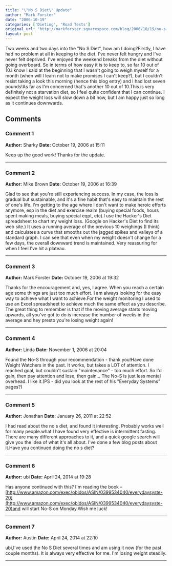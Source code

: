 ```yaml
---
title: "\"No S Diet\" Update"
author: "Mark Forster"
date: "2006-10-19"
categories: ['Dieting', 'Road Tests']
original_url: "http://markforster.squarespace.com/blog/2006/10/19/no-s-diet-update.html"
layout: post
---
```


Two weeks and two days into the "No S Diet", how am I doing?Firstly, I have had no problem at all in keeping to the diet. I've never felt hungry and I've never felt deprived. I've enjoyed the weekend breaks from the diet without going overboard. So in terms of how easy it is to keep to, so far 10 out of 10.I know I said at the beginning that I wasn't going to weigh myself for a month (when will I learn not to make promises I can't keep?), but I couldn't resist taking a look this morning (hence this blog entry) and I had lost seven pounds!As far as I'm concerned that's another 10 out of 10.This is very definitely not a starvation diet, so I feel quite confident that I can continue. I expect the weight loss will slow down a bit now, but I am happy just so long as it continues downwards.

## Comments

### Comment 1
**Author:** Sharky
**Date:** October 19, 2006 at 15:11

Keep up the good work! Thanks for the update.

---

### Comment 2
**Author:** Mike Brown
**Date:** October 19, 2006 at 16:39

Glad to see that you're still experiencing success. In my case, the loss is gradual but sustainable, and it's a fine habit that's easy to maintain the rest of one's life. I'm getting to the age where I don't want to make heroic efforts anymore, esp in the diet and exercise realm (buying special foods, hours spent making meals, buying special eqpt, etc).I use the Hacker's Diet spreadsheet to chart my weight loss. (Google on Hacker's Diet to find its web site.) It uses a running average of the previous 10 weighings (I think) and calculates a curve that smooths out the jagged spikes and valleys of a standard graph. I can see that even when my weight doesn't change for a few days, the overall downward trend is maintained. Very reassuring for when I feel I've hit a plateau.

---

### Comment 3
**Author:** Mark Forster
**Date:** October 19, 2006 at 19:32

Thanks for the encouragement and, yes, I agree. When you reach a certain age some things are just too much effort. I am always looking for the easy way to achieve what I want to achieve.For the weight monitoring I used to use an Excel spreadsheet to achieve much the same effect as you describe. The great thing to remember is that if the moving average starts moving upwards, all you've got to do is increase the number of weeks in the average and hey presto you're losing weight again!

---

### Comment 4
**Author:** Linda
**Date:** November 1, 2006 at 20:04

Found the No-S through your recommendation - thank you!Have done Weight Watchers in the past. It works, but takes a LOT of attention. I reached goal, but couldn't sustain "maintenance" - too much effort. So I'd gain, then pay attention and lose, then gain... The No-S is just less mental overhead. I like it.(PS - did you look at the rest of his "Everyday Systems" pages?)

---

### Comment 5
**Author:** Jonathan
**Date:** January 26, 2011 at 22:52

I had read about the no s diet, and found it interesting. Probably works well for many people.what I have found very effective is intermittent fasting. There are many different approaches to it, and a quick google search will give you the idea of what it's all about. I've done a few blog posts about it.Have you continued doing the no s diet?

---

### Comment 6
**Author:** ubi
**Date:** April 24, 2014 at 19:28

Has anyone continued with this? I'm reading the book –[http://www.amazon.com/exec/obidos/ASIN/0399534040/everydaysyste-20](http://www.amazon.com/exec/obidos/ASIN/0399534040/everydaysyste-20)and will start No-S on Monday.Wish me luck!

---

### Comment 7
**Author:** Austin
**Date:** April 24, 2014 at 22:10

ubi,I've used the No S Diet several times and am using it now (for the past couple months). It is always very effective for me. I'm losing weight steadily.

---
